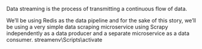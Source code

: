 Data streaming is the process of transmitting a continuous flow of data.

We’ll be using Redis as the data pipeline and for the sake of this story, we’ll be using a very simple data scraping microservice using Scrapy independently as a data producer and a separate microservice as a data consumer.
streamenv\Scripts\activate